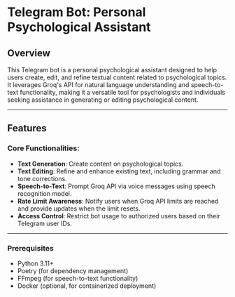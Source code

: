 # Telegram Bot: Personal Psychological Assistant

## Overview
This Telegram bot is a personal psychological assistant designed to help users create, edit, and refine textual content related to psychological topics. It leverages Groq's API for natural language understanding and speech-to-text functionality, making it a versatile tool for psychologists and individuals seeking assistance in generating or editing psychological content.

---

## Features

### Core Functionalities:
- **Text Generation**: Create content on psychological topics.
- **Text Editing**: Refine and enhance existing text, including grammar and tone corrections.
- **Speech-to-Text**: Prompt Groq API via voice messages using speech recognition model.
- **Rate Limit Awareness**: Notify users when Groq API limits are reached and provide updates when the limit resets.
- **Access Control**: Restrict bot usage to authorized users based on their Telegram user IDs.

---

### Prerequisites
- Python 3.11+
- Poetry (for dependency management)
- FFmpeg (for speech-to-text functionality)
- Docker (optional, for containerized deployment)
